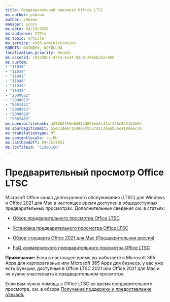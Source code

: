```yaml
---
title: Предварительный просмотр Office LTSC
ms.author: pebaum
author: pebaum
manager: scotv
ms.date: 04/23/2020
ms.audience: ITPro
ms.topic: article
ms.service: o365-administration
ROBOTS: NOINDEX, NOFOLLOW
localization_priority: Normal
ms.assetid: c03d30be-474a-4a34-b3c0-240eb2a2c466
ms.custom:
- "11036"
- "11034"
- "11041"
- "11040"
- "11039"
- "11038"
- "2000022"
- "2000023"
- "9001421"
- "2000021"
- "2000020"
- "9002483"
ms.openlocfilehash: a27662455e8b962d825ed5c44af146c8231b5b9e
ms.sourcegitcommit: 55ec3deb7154985f0537d1c3eaab56c418deec70
ms.translationtype: MT
ms.contentlocale: ru-RU
ms.lasthandoff: 04/25/2021
ms.locfileid: "51996166"
---
```

# <a name="office-ltsc-preview"></a>Предварительный просмотр Office LTSC

Microsoft Office канал долгосрочного обслуживания (LTSC) для Windows и Office 2021 для Mac в настоящее время доступен в общедоступных предварительных просмотрах. Дополнительные сведения см. в статьях:

- [Обзор предварительного просмотра Office LTSC](https://docs.microsoft.com/deployoffice/office2021/overview-ltsc-preview)

- [Установка предварительного просмотра Office LTSC](https://docs.microsoft.com/deployoffice/office2021/install-ltsc-preview)

- [Обзор стандарта Office 2021 для Mac (Предварительная версия)](https://docs.microsoft.com/deployoffice/office2021/overview-mac-preview)

- [FaQ коммерческого предварительного просмотра Office LTSC](https://answers.microsoft.com/msoffice/forum/all/office-ltsc-commercial-preview-faq/0fcf5976-f87f-4be1-81af-9f6d6141bc3a)  

**Примечание:** Если в настоящее время вы работаете в Microsoft 365 Apps для корпоративных или Microsoft 365 Apps для бизнеса, у вас уже есть функции, доступные в Office LTSC 2021 или Office 2021 для Mac и не нужно участвовать в предварительном просмотре.

Если вам нужна помощь с Office LTSC во время предварительного просмотра, см. в обзоре [Получение поддержки и предоставление отзывов.](https://docs.microsoft.com/deployoffice/office2021/install-ltsc-preview#getting-support-and-providing-feedback)
